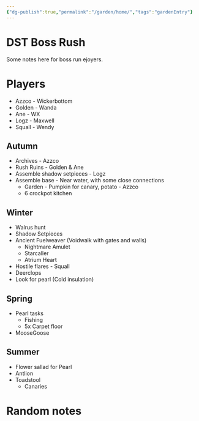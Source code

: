 ```yaml
---
{"dg-publish":true,"permalink":"/garden/home/","tags":"gardenEntry"}
---
```


# DST Boss Rush
Some notes here for boss run ejoyers.

# Players
* Azzco - Wickerbottom
* Golden - Wanda
* Ane - WX
* Logz - Maxwell
* Squall - Wendy

## Autumn
* Archives - Azzco
* Rush Ruins - Golden & Ane
* Assemble shadow setpieces - Logz
* Assemble base - Near water, with some close connections
	* Garden - Pumpkin for canary, potato - Azzco
	* 6 crockpot kitchen


## Winter
* Walrus hunt
* Shadow Setpieces
* Ancient Fuelweaver (Voidwalk with gates and walls)
	* Nightmare Amulet
	* Starcaller
	* Atrium Heart
* Hostile flares - Squall
* Deerclops
* Look for pearl (Cold insulation)
  
## Spring
* Pearl tasks
	* Fishing
	* 5x Carpet floor
* MooseGoose

## Summer
* Flower sallad for Pearl
* Antlion
* Toadstool
	* Canaries


# Random notes

